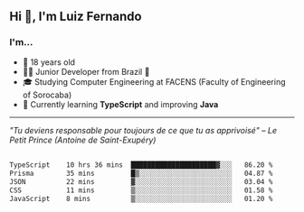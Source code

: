 <h2>Hi 👋, I'm Luiz Fernando</h2>

### I'm...
* 🤟 18 years old
* 👨‍💻 Junior Developer from Brazil 💚
* 🎓 Studying Computer Engineering at FACENS (Faculty of Engineering of Sorocaba)
* 🔭 Currently learning **TypeScript** and improving **Java**

---

_"Tu deviens responsable pour toujours de ce que tu as apprivoisé" – Le Petit Prince (Antoine de Saint-Exupéry)_

##

<!--START_SECTION:waka-->

```txt
TypeScript    10 hrs 36 mins  █████████████████████▓░░░   86.20 %
Prisma        35 mins         █▒░░░░░░░░░░░░░░░░░░░░░░░   04.87 %
JSON          22 mins         ▓░░░░░░░░░░░░░░░░░░░░░░░░   03.04 %
CSS           11 mins         ▒░░░░░░░░░░░░░░░░░░░░░░░░   01.58 %
JavaScript    8 mins          ▒░░░░░░░░░░░░░░░░░░░░░░░░   01.20 %
```

<!--END_SECTION:waka-->
